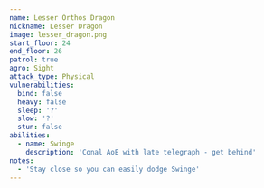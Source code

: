 ```yaml
---
name: Lesser Orthos Dragon
nickname: Lesser Dragon
image: lesser_dragon.png
start_floor: 24
end_floor: 26
patrol: true
agro: Sight
attack_type: Physical
vulnerabilities:
  bind: false
  heavy: false
  sleep: '?'
  slow: '?'
  stun: false
abilities:
  - name: Swinge
    description: 'Conal AoE with late telegraph - get behind'
notes:
  - 'Stay close so you can easily dodge Swinge'
---
```

